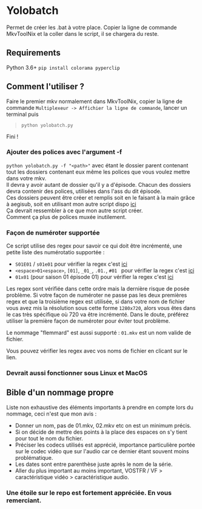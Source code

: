 # Yolobatch

Permet de créer les .bat à votre place. Copier la ligne de commande MkvToolNix et la coller dans le script, il se chargera du reste.

## Requirements

Python 3.6+
`pip install colorama pyperclip`

## Comment l'utiliser ?

Faire le premier mkv normalement dans MkvToolNix, copier la ligne de commande `Multiplexeur -> Affichier la ligne de commande`, lancer un terminal puis<br>
>`python yolobatch.py`<br>

Fini !

### Ajouter des polices avec l'argument -f

`python yolobatch.py -f "<path>"` avec <path> étant le dossier parent contenant tout les dossiers contenant eux même les polices que vous voulez mettre dans votre mkv.<br>
Il devra y avoir autant de dossier qu'il y a d'épisode. Chacun des dossiers devra contenir des polices, utilisées dans l'ass du dit épisode.<br>
Ces dossiers peuvent être créer et remplis soit en le faisant à la main grâce à aegisub, soit en utilisant mon autre script dispo [ici](https://github.com/Hqndler/AssFontCollector)<br>
Ça devrait ressembler à ce que mon autre script créer.<br>
Comment ça plus de polices muxée inutilement.

### Façon de numéroter supportée

Ce script utilise des regex pour savoir ce qui doit être incrémenté, une petite liste des numérotatio supportée :
- `S01E01` / `s01e01` pour vérifier la regex c'est [ici](https://regex101.com/r/QEEEZV/1)
- `<espace>01<espace>`, `[01]`, `_01_`, `.01.`, `#01 ` pour vérifier la regex c'est [ici](https://regex101.com/r/4FQCIN/1)
- `01x01` (pour saison 01 épisode 01) pour vérifier la regex c'est [ici](https://regex101.com/r/yMGDZP/1)

Les regex sont vérifiée dans cette ordre mais la dernière risque de posée problème. Si votre façon de numéroter ne passe pas les deux premières regex et que la troisième regex est utilisée, si dans votre nom de fichier vous avez mis la résolution sous cette forme `1280x720`, alors vous êtes dans le cas très spécifique où 720 va être incrémenté. Dans le doute, préférez utiliser la première façon de numéroter pour éviter tout problème.

Le nommage "flemmard" est aussi supporté : `01.mkv` est un nom valide de fichier.

Vous pouvez vérifier les regex avec vos noms de fichier en clicant sur le lien.

### Devrait aussi fonctionner sous Linux et MacOS

## Bible d'un nommage propre
Liste non exhaustive des éléments importants à prendre en compte lors du nommage, ceci n'est que mon avis :
- Donner un nom, pas de 01.mkv, 02.mkv etc on est un minimum précis. <br>
- Si on décide de mettre des points à la place des espaces on s'y tient pour tout le nom du fichier.<br>
- Préciser les codecs utilisés est apprécié, importance particulière portée sur le codec vidéo que sur l'audio car ce dernier étant souvent moins problématique.<br>
- Les dates sont entre parenthèse juste après le nom de la série.<br>
- Aller du plus important au moins important, VOSTFR / VF > caractéristique vidéo > caractéristique audio.<br>

### Une étoile sur le repo est fortement appréciée. En vous remerciant.
